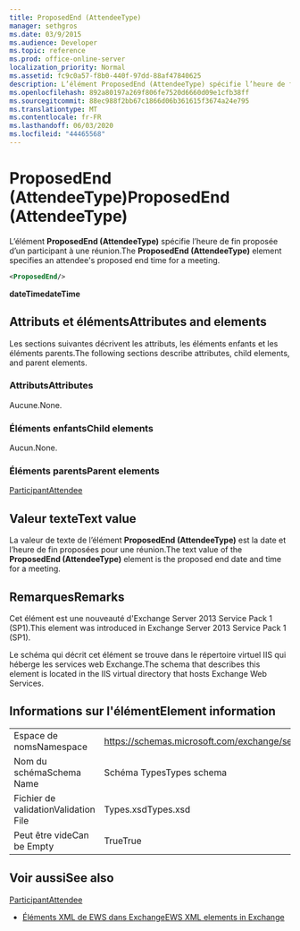 ```yaml
---
title: ProposedEnd (AttendeeType)
manager: sethgros
ms.date: 03/9/2015
ms.audience: Developer
ms.topic: reference
ms.prod: office-online-server
localization_priority: Normal
ms.assetid: fc9c0a57-f8b0-440f-97dd-88af47840625
description: L’élément ProposedEnd (AttendeeType) spécifie l’heure de fin proposée d’un participant à une réunion.
ms.openlocfilehash: 892a80197a269f806fe7520d6660d09e1cfb38ff
ms.sourcegitcommit: 88ec988f2bb67c1866d06b361615f3674a24e795
ms.translationtype: MT
ms.contentlocale: fr-FR
ms.lasthandoff: 06/03/2020
ms.locfileid: "44465568"
---
```

# <a name="proposedend-attendeetype"></a><span data-ttu-id="41d0c-103">ProposedEnd (AttendeeType)</span><span class="sxs-lookup"><span data-stu-id="41d0c-103">ProposedEnd (AttendeeType)</span></span>

<span data-ttu-id="41d0c-104">L’élément **ProposedEnd (AttendeeType)** spécifie l’heure de fin proposée d’un participant à une réunion.</span><span class="sxs-lookup"><span data-stu-id="41d0c-104">The **ProposedEnd (AttendeeType)** element specifies an attendee's proposed end time for a meeting.</span></span> 
  
```XML
<ProposedEnd/>
```

 <span data-ttu-id="41d0c-105">**dateTime**</span><span class="sxs-lookup"><span data-stu-id="41d0c-105">**dateTime**</span></span>
## <a name="attributes-and-elements"></a><span data-ttu-id="41d0c-106">Attributs et éléments</span><span class="sxs-lookup"><span data-stu-id="41d0c-106">Attributes and elements</span></span>

<span data-ttu-id="41d0c-107">Les sections suivantes décrivent les attributs, les éléments enfants et les éléments parents.</span><span class="sxs-lookup"><span data-stu-id="41d0c-107">The following sections describe attributes, child elements, and parent elements.</span></span>
  
### <a name="attributes"></a><span data-ttu-id="41d0c-108">Attributs</span><span class="sxs-lookup"><span data-stu-id="41d0c-108">Attributes</span></span>

<span data-ttu-id="41d0c-109">Aucune.</span><span class="sxs-lookup"><span data-stu-id="41d0c-109">None.</span></span>
  
### <a name="child-elements"></a><span data-ttu-id="41d0c-110">Éléments enfants</span><span class="sxs-lookup"><span data-stu-id="41d0c-110">Child elements</span></span>

<span data-ttu-id="41d0c-111">Aucun.</span><span class="sxs-lookup"><span data-stu-id="41d0c-111">None.</span></span>
  
### <a name="parent-elements"></a><span data-ttu-id="41d0c-112">Éléments parents</span><span class="sxs-lookup"><span data-stu-id="41d0c-112">Parent elements</span></span>

[<span data-ttu-id="41d0c-113">Participant</span><span class="sxs-lookup"><span data-stu-id="41d0c-113">Attendee</span></span>](attendee.md)
  
## <a name="text-value"></a><span data-ttu-id="41d0c-114">Valeur texte</span><span class="sxs-lookup"><span data-stu-id="41d0c-114">Text value</span></span>

<span data-ttu-id="41d0c-115">La valeur de texte de l’élément **ProposedEnd (AttendeeType)** est la date et l’heure de fin proposées pour une réunion.</span><span class="sxs-lookup"><span data-stu-id="41d0c-115">The text value of the **ProposedEnd (AttendeeType)** element is the proposed end date and time for a meeting.</span></span> 
  
## <a name="remarks"></a><span data-ttu-id="41d0c-116">Remarques</span><span class="sxs-lookup"><span data-stu-id="41d0c-116">Remarks</span></span>

<span data-ttu-id="41d0c-117">Cet élément est une nouveauté d'Exchange Server 2013 Service Pack 1 (SP1).</span><span class="sxs-lookup"><span data-stu-id="41d0c-117">This element was introduced in Exchange Server 2013 Service Pack 1 (SP1).</span></span>
  
<span data-ttu-id="41d0c-118">Le schéma qui décrit cet élément se trouve dans le répertoire virtuel IIS qui héberge les services web Exchange.</span><span class="sxs-lookup"><span data-stu-id="41d0c-118">The schema that describes this element is located in the IIS virtual directory that hosts Exchange Web Services.</span></span>
  
## <a name="element-information"></a><span data-ttu-id="41d0c-119">Informations sur l'élément</span><span class="sxs-lookup"><span data-stu-id="41d0c-119">Element information</span></span>

|||
|:-----|:-----|
|<span data-ttu-id="41d0c-120">Espace de noms</span><span class="sxs-lookup"><span data-stu-id="41d0c-120">Namespace</span></span>  <br/> |https://schemas.microsoft.com/exchange/services/2006/types  <br/> |
|<span data-ttu-id="41d0c-121">Nom du schéma</span><span class="sxs-lookup"><span data-stu-id="41d0c-121">Schema Name</span></span>  <br/> |<span data-ttu-id="41d0c-122">Schéma Types</span><span class="sxs-lookup"><span data-stu-id="41d0c-122">Types schema</span></span>  <br/> |
|<span data-ttu-id="41d0c-123">Fichier de validation</span><span class="sxs-lookup"><span data-stu-id="41d0c-123">Validation File</span></span>  <br/> |<span data-ttu-id="41d0c-124">Types.xsd</span><span class="sxs-lookup"><span data-stu-id="41d0c-124">Types.xsd</span></span>  <br/> |
|<span data-ttu-id="41d0c-125">Peut être vide</span><span class="sxs-lookup"><span data-stu-id="41d0c-125">Can be Empty</span></span>  <br/> |<span data-ttu-id="41d0c-126">True</span><span class="sxs-lookup"><span data-stu-id="41d0c-126">True</span></span>  <br/> |
   
## <a name="see-also"></a><span data-ttu-id="41d0c-127">Voir aussi</span><span class="sxs-lookup"><span data-stu-id="41d0c-127">See also</span></span>



[<span data-ttu-id="41d0c-128">Participant</span><span class="sxs-lookup"><span data-stu-id="41d0c-128">Attendee</span></span>](attendee.md)


- [<span data-ttu-id="41d0c-129">Éléments XML de EWS dans Exchange</span><span class="sxs-lookup"><span data-stu-id="41d0c-129">EWS XML elements in Exchange</span></span>](ews-xml-elements-in-exchange.md)

